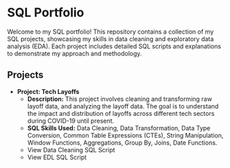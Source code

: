 # SQL Portfolio

Welcome to my SQL portfolio! This repository contains a collection of my SQL projects, showcasing my skills in data cleaning and exploratory data analysis (EDA). Each project includes detailed SQL scripts and explanations to demonstrate my approach and methodology.

## Projects

- **Project: Tech Layoffs**
  - **Description:** This project involves cleaning and transforming raw layoff data, and analyzing the layoff data. The goal is to understand the impact and distribution of layoffs across different tech sectors during COVID-19 until present.
  - **SQL Skills Used:** Data Cleaning, Data Transformation, Data Type Conversion, Common Table Expressions (CTEs), String Manipulation, Window Functions, Aggregations, Group By, Joins, Date Functions.
  - View Data Cleaning SQL Script
  - View EDL SQL Script
